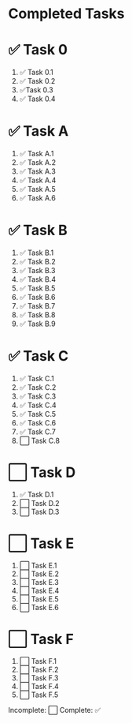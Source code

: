 # Completed Tasks

# ✅ Task 0
1. ✅ Task 0.1
1. ✅ Task 0.2
1. ✅Task 0.3
1. ✅ Task 0.4

# ✅ Task A
1. ✅ Task A.1
2. ✅ Task A.2
3. ✅ Task A.3
3. ✅ Task A.4
3. ✅ Task A.5
3. ✅ Task A.6

# ✅ Task B
1. ✅ Task B.1
1. ✅ Task B.2
1. ✅ Task B.3
1. ✅ Task B.4
1. ✅ Task B.5
1. ✅ Task B.6
1. ✅ Task B.7
1. ✅ Task B.8
1. ✅ Task B.9

# ✅ Task C 
1. ✅ Task C.1
1. ✅ Task C.2
1. ✅ Task C.3
1. ✅ Task C.4
1. ✅ Task C.5
1. ✅ Task C.6
1. ✅ Task C.7
1. ⬜ Task C.8

# ⬜ Task D
1. ✅ Task D.1
1. ⬜ Task D.2
1. ⬜ Task D.3

# ⬜ Task E
1. ⬜ Task E.1
1. ⬜ Task E.2
1. ⬜ Task E.3
1. ⬜ Task E.4
1. ⬜ Task E.5
1. ⬜ Task E.6


# ⬜ Task F
1. ⬜ Task F.1
1. ⬜ Task F.2
1. ⬜ Task F.3
1. ⬜ Task F.4
1. ⬜ Task F.5


Incomplete: ⬜
Complete: ✅